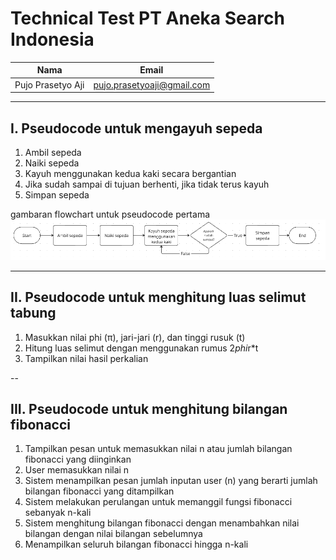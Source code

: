 # Technical Test PT Aneka Search Indonesia

| Nama | Email |
|--- | --- |
| Pujo Prasetyo Aji | pujo.prasetyoaji@gmail.com |


---
## I. Pseudocode untuk mengayuh sepeda
1. Ambil sepeda
2. Naiki sepeda
3. Kayuh menggunakan kedua kaki secara bergantian
4. Jika sudah sampai di tujuan berhenti, jika tidak terus kayuh
5. Simpan sepeda

gambaran flowchart untuk pseudocode pertama
![flowchart](./img/flowchart1.PNG)

---
## II. Pseudocode untuk menghitung luas selimut tabung
1. Masukkan nilai phi (π), jari-jari (r), dan tinggi rusuk (t)
2. Hitung luas selimut dengan menggunakan rumus 2*phi*r*t
3. Tampilkan nilai hasil perkalian

--

## III. Pseudocode untuk menghitung bilangan fibonacci
1. Tampilkan pesan untuk memasukkan nilai n atau jumlah bilangan fibonacci yang diinginkan
2. User memasukkan nilai n
3. Sistem menampilkan pesan jumlah inputan user (n) yang berarti jumlah bilangan fibonacci yang ditampilkan
4. Sistem melakukan perulangan untuk memanggil fungsi fibonacci sebanyak n-kali
5. Sistem menghitung bilangan fibonacci dengan menambahkan nilai bilangan dengan nilai bilangan sebelumnya
6. Menampilkan seluruh bilangan fibonacci hingga n-kali